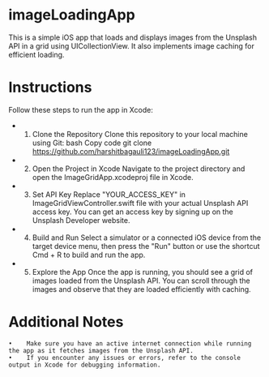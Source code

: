 # imageLoadingApp

This is a simple iOS app that loads and displays images from the Unsplash API in a grid using UICollectionView. It also implements image caching for efficient loading.
# Instructions

Follow these steps to run the app in Xcode:

* 1. Clone the Repository
Clone this repository to your local machine using Git:
bash
Copy code
git clone https://github.com/harshitbagauli123/imageLoadingApp.git

* 2. Open the Project in Xcode
Navigate to the project directory and open the ImageGridApp.xcodeproj file in Xcode.

* 3. Set API Key
Replace "YOUR_ACCESS_KEY" in ImageGridViewController.swift file with your actual Unsplash API access key. You can get an access key by signing up on the Unsplash Developer website.

* 4. Build and Run
Select a simulator or a connected iOS device from the target device menu, then press the "Run" button or use the shortcut Cmd + R to build and run the app.

* 5. Explore the App
Once the app is running, you should see a grid of images loaded from the Unsplash API. You can scroll through the images and observe that they are loaded efficiently with caching.

# Additional Notes
    •    Make sure you have an active internet connection while running the app as it fetches images from the Unsplash API.
    •    If you encounter any issues or errors, refer to the console output in Xcode for debugging information.
